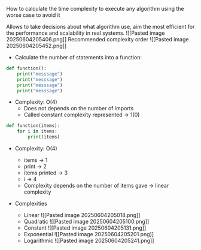 How to calculate the time complexity to execute any algorithm using the worse case to avoid it

Allows to take decisions about what algorithm use, aim the most efficient for the performance and scalability in real systems.
![[Pasted image 20250604205406.png]]
Recommended complexity order 
![[Pasted image 20250604205452.png]]

- Calculate the number of statements into a function:
```python
def function():
	print("messsage")
	print("messsage")
	print("messsage")
	print("messsage")
```
- Complexity: O(4)
	- Does not depends on the number of imports
	- Called  constant complexity represented -> 1(0)
```python
def function(items):
	for i in items:
		print(items)
```
- Complexity: O(4)
	- items -> 1
	- print -> 2
	- items printed -> 3
	- i -> 4
	- Complexity depends on the number of items gave -> linear complexity

- Complexities
	- Linear
![[Pasted image 20250604205018.png]]
	- Quadratic
![[Pasted image 20250604205100.png]]
	- Constant
![[Pasted image 20250604205131.png]]
	- Exponential
![[Pasted image 20250604205201.png]]
	- Logarithmic
![[Pasted image 20250604205241.png]]